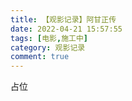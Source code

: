 ```yaml
---
title: 【观影记录】阿甘正传
date: 2022-04-21 15:57:55
tags: [电影,施工中]
category: 观影记录
comment: true
---
```


占位
